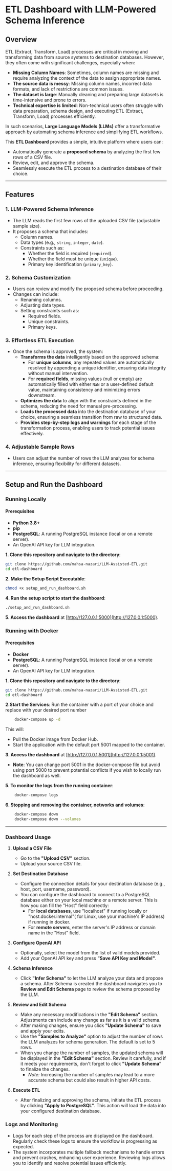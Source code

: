 # ETL Dashboard with LLM-Powered Schema Inference

## Overview

ETL (Extract, Transform, Load) processes are critical in moving and transforming data from source systems to destination databases. However, they often come with significant challenges, especially when:
- **Missing Column Names**: Sometimes, column names are missing and require analyzing the context of the data to assign appropriate names.
- **The source data is messy**: Missing column names, incorrect data formats, and lack of restrictions are common issues.
- **The dataset is large**: Manually cleaning and preparing large datasets is time-intensive and prone to errors.
- **Technical expertise is limited**: Non-technical users often struggle with data preparation, schema design, and executing ETL (Extract, Transform, Load) processes efficiently.

In such scenarios, **Large Language Models (LLMs)** offer a transformative approach by automating schema inference and simplifying ETL workflows. 

This **ETL Dashboard** provides a simple, intuitive platform where users can:
- Automatically generate a **proposed schema** by analyzing the first few rows of a CSV file.
- Review, edit, and approve the schema.
- Seamlessly execute the ETL process to a destination database of their choice.

---

## Features

### 1. **LLM-Powered Schema Inference**
- The LLM reads the first few rows of the uploaded CSV file (adjustable sample size).
- It proposes a schema that includes:
  - Column names.
  - Data types (e.g., `string`, `integer`, `date`).
  - Constraints such as:
    - Whether the field is required (`required`).
    - Whether the field must be unique (`unique`).
    - Primary key identification (`primary_key`).

### 2. **Schema Customization**
- Users can review and modify the proposed schema before proceeding.
- Changes can include:
  - Renaming columns.
  - Adjusting data types.
  - Setting constraints such as:
    - Required fields.
    - Unique constraints.
    - Primary keys.


### 3. **Effortless ETL Execution**
- Once the schema is approved, the system:
  - **Transforms the data** intelligently based on the approved schema:
    - For **unique columns**, any repeated values are automatically resolved by appending a unique identifier, ensuring data integrity without manual intervention.
    - For **required fields**, missing values (null or empty) are automatically filled with either `NaN` or a user-defined default value, maintaining consistency and minimizing errors downstream.
  - **Optimizes the data** to align with the constraints defined in the schema, reducing the need for manual pre-processing.
  - **Loads the processed data** into the destination database of your choice, ensuring a seamless transition from raw to structured data.
  - **Provides step-by-step logs and warnings** for each stage of the transformation process, enabling users to track potential issues effectively.

### 4. **Adjustable Sample Rows**
- Users can adjust the number of rows the LLM analyzes for schema inference, ensuring flexibility for different datasets.

---
## Setup and Run the Dashboard

### Running Locally
#### Prerequisites
- **Python 3.8+**
- **pip** 
- **PostgreSQL**: A running PostgreSQL instance (local or on a remote server).
- An OpenAI API key for LLM integration.

**1. Clone this repository and navigate to the directory**:
   ```bash
   git clone https://github.com/mahsa-nazari/LLM-Assisted-ETL.git
   cd etl-dashboard
   ```

**2. Make the Setup Script Executable**:

```bash
chmod +x setup_and_run_dashboard.sh
```

**4. Run the setup script to start the dashboard**:

   ```bash
./setup_and_run_dashboard.sh
   ```

**5. Access the dashboard** at [http://127.0.0.1:5000](http://127.0.0.1:5000).

### Running with Docker
#### Prerequisites
- **Docker** 
- **PostgreSQL**: A running PostgreSQL instance (local or on a remote server).
- An OpenAI API key for LLM integration.

**1. Clone this repository and navigate to the directory**:
   ```bash
   git clone https://github.com/mahsa-nazari/LLM-Assisted-ETL.git
   cd etl-dashboard
   ```

**2.Start the Services**:
Run the container with a port of your choice and replace <custom-port> with your desired port number
```bash
    docker-compose up -d
   ```
This will:

   - Pull the Docker image from Docker Hub.
   - Start the application with the default port 5001 mapped to the container.

**3. Access the dashboard** at [http://127.0.0.1:5001](http://127.0.0.1:5001).
- **Note**: You can change port 5001 in the docker-compose file but avoid using port 5000 to prevent potential conflicts if you wish to locally run the dashboard as well.
  
**5. To monitor the logs from the running container**:
```bash
    docker-compose logs
   ```

**6. Stopping and removing the container, networks and volumes**:
```bash
    docker-compose down
    docker-compose down --volumes
   ```
---
### Dashboard Usage

1. **Upload a CSV File**  
   - Go to the **"Upload CSV"** section.  
   - Upload your source CSV file.

2. **Set Destination Database**  
   - Configure the connection details for your destination database (e.g., host, port, username, password). 
   - You can configure the dashboard to connect to a PostgreSQL database either on your local machine or a remote server. This is how you can fill the "Host" field correctly:
      - For **local databases**, use "localhost" if running locally or "host.docker.internal"( for Linux, use your machine's IP address) if running in docker. 
      - For **remote servers**, enter the server's IP address or domain name in the "Host" field.

3. **Configure OpenAI API**   
   - Optionally, select the model from the list of valid models provided.
   - Add your OpenAI API key and press **"Save API Key and Model"**. 

4. **Schema Inference**  
   - Click **"Infer Schema"** to let the LLM analyze your data and propose a schema. After Schema is created the dashboard navigates you to **Review and Edit Schema** page to review the schema proposed by the LLM.

5. **Review and Edit Schema**  
   - Make any necessary modifications in the **"Edit Schema"** section. Adjustments can include any change as far as it is a valid schema.
   - After making changes, ensure you click **"Update Schema"** to save and apply your edits.  
   - Use the **"Samples to Analyze"** option to adjust the number of rows the LLM analyzes for schema generation. The default is set to 5 rows.  
   - When you change the number of samples, the updated schema will be displayed in the **"Edit Schema"** section. Review it carefully, and if it meets your requirements, don't forget to click **"Update Schema"** to finalize the changes.  
     - *Note:* Increasing the number of samples may lead to a more accurate schema but could also result in higher API costs.

6. **Execute ETL**  
   - After finalizing and approving the schema, initiate the ETL process by clicking **"Apply to PostgreSQL"**. This action will load the data into your configured destination database.

### Logs and Monitoring  
   - Logs for each step of the process are displayed on the dashboard. Regularly check these logs to ensure the workflow is progressing as expected.  
   - The system incorporates multiple fallback mechanisms to handle errors and prevent crashes, enhancing user experience. Reviewing logs allows you to identify and resolve potential issues efficiently.


